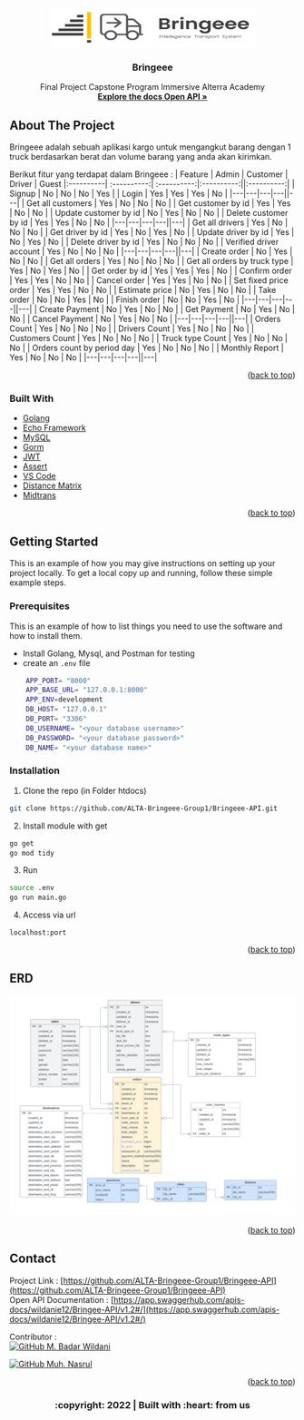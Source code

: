 <div id="top"></div>

<!-- PROJECT LOGO -->
<br/>
<div align="center">
<!--  mengarah ke repo  -->
  <a href="https://github.com/ALTA-Bringeee-Group1/Bringeee-API">
    <img src="images/logo.png" width="365" height="70">
  </a>

  <h3 align="center">Bringeee</h3>

  <p align="center">
    Final Project Capstone Program Immersive Alterra Academy
    <br />
    <a href="https://app.swaggerhub.com/apis-docs/wildanie12/Bringee-API/v1.2#/"><strong>Explore the docs Open API »</strong></a>
    <br />
  </p>
</div>

<!-- ABOUT THE PROJECT -->
## About The Project 

Bringeee adalah sebuah aplikasi kargo untuk mengangkut barang dengan 1 truck berdasarkan berat dan volume barang yang anda akan kirimkan.

Berikut fitur yang terdapat dalam Bringeee :
| Feature | Admin | Customer | Driver | Guest
|:----------| :----------:| :----------:|:----------:||:----------:|
| Signup | No | No | No | Yes |
| Login | Yes | Yes | Yes | No |
|---|---|---|---||---|
| Get all customers | Yes | No | No | No |
| Get customer by id | Yes | Yes | No | No |
| Update customer by id | No | Yes | No | No |
| Delete customer by id | Yes | Yes | No | No |
|---|---|---|---||---|
| Get all drivers | Yes | No | No | No |
| Get driver by id | Yes | No | Yes | No |
| Update driver by id | Yes | No | Yes | No |
| Delete driver by id | Yes | No | No | No |
| Verified driver account | Yes | No | No | No |
|---|---|---|---||---|
| Create order | No | Yes | No | No |
| Get all orders | Yes | No | No | No |
| Get all orders by truck type | Yes | No | Yes | No |
| Get order by id | Yes | Yes | Yes | No |
| Confirm order | Yes | Yes | No | No |
| Cancel order | Yes | Yes | No | No |
| Set fixed price order | Yes | Yes | No | No |
| Estimate price | No | Yes | No | No |
| Take order | No | No | Yes | No |
| Finish order | No | No | Yes | No |
|---|---|---|---||---|
| Create Payment | No | Yes | No | No |
| Get Payment | No | Yes | No | No |
| Cancel Payment | No | Yes | No | No |
|---|---|---|---||---|
| Orders Count | Yes | No | No | No |
| Drivers Count | Yes | No | No | No |
| Customers Count | Yes | No | No | No |
| Truck type Count | Yes | No | No | No |
| Orders count by period day | Yes | No | No | No |
| Monthly Report | Yes | No | No | No |
|---|---|---|---||---|

<p align="right">(<a href="#top">back to top</a>)</p>

### Built With

- [Golang](https://golang.org/)
- [Echo Framework](https://echo.labstack.com/)
- [MySQL](https://www.mysql.com/)
- [Gorm](https://gorm.io/)
- [JWT](https://echo.labstack.com/cookbook/jwt)
- [Assert](https://pkg.go.dev/github.com/stretchr/testify/assert)
- [VS Code](https://code.visualstudio.com/)
- [Distance Matrix](https://www.distancematrixapi.com/)
- [Midtrans](https://www.midtrans.com/)

<p align="right">(<a href="#top">back to top</a>)</p>

<!-- GETTING STARTED -->
## Getting Started

This is an example of how you may give instructions on setting up your project locally.
To get a local copy up and running, follow these simple example steps.

### Prerequisites

This is an example of how to list things you need to use the software and how to install them.
* Install Golang, Mysql, and Postman for testing
* create an `.env` file

```bash
    APP_PORT= "8000"
    APP_BASE_URL= "127.0.0.1:8000"
    APP_ENV=development 
    DB_HOST= "127.0.0.1"
    DB_PORT= "3306"
    DB_USERNAME= "<your database username>"
    DB_PASSWORD= "<your database password>"
    DB_NAME= "<your database name>"
```

### Installation

1. Clone the repo (in Folder htdocs)
```sh
git clone https://github.com/ALTA-Bringeee-Group1/Bringeee-API.git
```
2. Install module with get
```sh
go get
go mod tidy
```
3. Run
```sh
source .env
go run main.go
```
4. Access via url
```JS
localhost:port
```
<p align="right">(<a href="#top">back to top</a>)</p>

## ERD
<img src="images/erd.png">
<p align="right">(<a href="#top">back to top</a>)</p>

<!-- CONTACT -->
## Contact

Project Link : [https://github.com/ALTA-Bringeee-Group1/Bringeee-API](https://github.com/ALTA-Bringeee-Group1/Bringeee-API)<br/>
Open API Documentation : [https://app.swaggerhub.com/apis-docs/wildanie12/Bringee-API/v1.2#/](https://app.swaggerhub.com/apis-docs/wildanie12/Bringee-API/v1.2#/)&nbsp;

<!-- :heart: -->
<!-- CONTRIBUTOR -->
Contributor :
<br>
[![GitHub M. Badar Wildani](https://img.shields.io/github/followers/wildanie12?label=follow&style=social)](https://github.com/wildanie12)

[![GitHub Muh. Nasrul](https://img.shields.io/github/followers/mnasruls?label=follow&style=social)](https://github.com/mnasruls)

<p align="right">(<a href="#top">back to top</a>)</p>
<h3>
<p align="center">:copyright: 2022 | Built with :heart: from us</p>
</h3>
<!-- end -->
